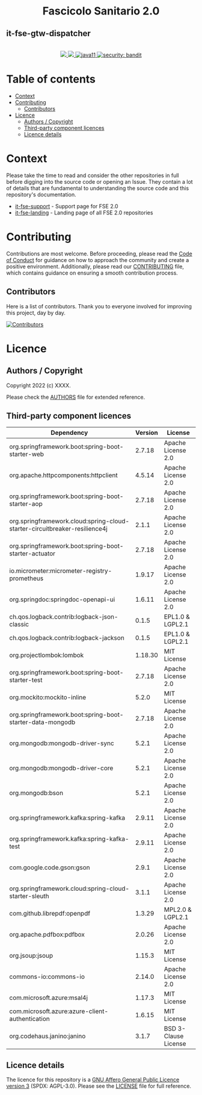 <h1 align="center">Fascicolo Sanitario 2.0</h1>
<h2 align="left">it-fse-gtw-dispatcher</h2>

<br />
<div align="center">
    <!-- CoC -->
    <a href="CODE_OF_CONDUCT.md">
      <img src="https://img.shields.io/badge/Contributor%20Covenant-v2.0%20adopted-ff69b4.svg" />
    </a>
    <a href="CODE_OF_CONDUCT.md">
      <img src="https://img.shields.io/badge/badge-green.svg" />
    </a>
    <a href="/">
      <img alt="java11"
      src="https://img.shields.io/badge/badge-red.svg">
    </a>
    <a href="/">
      <img alt="security: bandit"
      src="https://img.shields.io/badge/badge-yellow.svg">
    </a>
</div>


# Table of contents

- [Context](#context)
- [Contributing](#contributing)
  - [Contributors](#contributors)
- [Licence](#licence)
  - [Authors / Copyright](#authors--copyright)
  - [Third-party component licences](#third-party-component-licences)
  - [Licence details](#licence-details)


# Context

Please take the time to read and consider the other repositories in full before digging into the source code or opening an Issue. They contain a lot of details that are fundamental to understanding the source code and this repository's documentation.

- <a href="https://github.com/ministero-salute/it-fse-support">it-fse-support</a> - Support page for FSE 2.0
- <a href="https://github.com/ministero-salute/it-fse-landing">it-fse-landing</a> - Landing page of all FSE 2.0 repositories


# Contributing
Contributions are most welcome. Before proceeding, please read the [Code of Conduct](./CODE_OF_CONDUCT.md) for guidance on how to approach the community and create a positive environment. Additionally, please read our [CONTRIBUTING](./CONTRIBUTING.md) file, which contains guidance on ensuring a smooth contribution process.

## Contributors
Here is a list of contributors. Thank you to everyone involved for improving this project, day by day.

[![Contributors](https://contrib.rocks/image?repo=ministero-salute/it-fse-gtw-dispatcher)](https://github.com/ministero-salute/it-fse-gtw-dispatcher/graphs/contributors)


# Licence

## Authors / Copyright

Copyright 2022 (c) XXXX.

Please check the [AUTHORS](AUTHORS) file for extended reference.

## Third-party component licences
| Dependency                                                                 | Version | License              |
|----------------------------------------------------------------------------|---------|----------------------|
| org.springframework.boot:spring-boot-starter-web                           | 2.7.18  | Apache License 2.0   |
| org.apache.httpcomponents:httpclient                                       | 4.5.14  | Apache License 2.0   |
| org.springframework.boot:spring-boot-starter-aop                           | 2.7.18  | Apache License 2.0   |
| org.springframework.cloud:spring-cloud-starter-circuitbreaker-resilience4j | 2.1.1   | Apache License 2.0   |
| org.springframework.boot:spring-boot-starter-actuator                      | 2.7.18  | Apache License 2.0   |
| io.micrometer:micrometer-registry-prometheus                               | 1.9.17  | Apache License 2.0   |
| org.springdoc:springdoc-openapi-ui                                         | 1.6.11  | Apache License 2.0   |
| ch.qos.logback.contrib:logback-json-classic                                | 0.1.5   | EPL1.0 & LGPL2.1     |
| ch.qos.logback.contrib:logback-jackson                                     | 0.1.5   | EPL1.0 & LGPL2.1     |
| org.projectlombok:lombok                                                   | 1.18.30 | MIT License          |
| org.springframework.boot:spring-boot-starter-test                          | 2.7.18  | Apache License 2.0   |
| org.mockito:mockito-inline                                                 | 5.2.0   | MIT License          |
| org.springframework.boot:spring-boot-starter-data-mongodb                  | 2.7.18  | Apache License 2.0   |
| org.mongodb:mongodb-driver-sync                                            | 5.2.1   | Apache License 2.0   |
| org.mongodb:mongodb-driver-core                                            | 5.2.1   | Apache License 2.0   |
| org.mongodb:bson                                                           | 5.2.1   | Apache License 2.0   |
| org.springframework.kafka:spring-kafka                                     | 2.9.11  | Apache License 2.0   |
| org.springframework.kafka:spring-kafka-test                                | 2.9.11  | Apache License 2.0   |
| com.google.code.gson:gson                                                  | 2.9.1   | Apache License 2.0   |
| org.springframework.cloud:spring-cloud-starter-sleuth                      | 3.1.1   | Apache License 2.0   |
| com.github.librepdf:openpdf                                                | 1.3.29  | MPL2.0 & LGPL2.1     |
| org.apache.pdfbox:pdfbox                                                   | 2.0.26  | Apache License 2.0   |
| org.jsoup:jsoup                                                            | 1.15.3  | MIT License          |
| commons-io:commons-io                                                      | 2.14.0  | Apache License 2.0   |
| com.microsoft.azure:msal4j                                                 | 1.17.3  | MIT License          |
| com.microsoft.azure:azure-client-authentication                            | 1.6.15  | MIT License          |
| org.codehaus.janino:janino                                                 | 3.1.7   | BSD 3-Clause License |

## Licence details

The licence for this repository is a [GNU Affero General Public Licence version 3](https://www.gnu.org/licenses/agpl-3.0.html) (SPDX: AGPL-3.0). Please see the [LICENSE](LICENSE) file for full reference.
